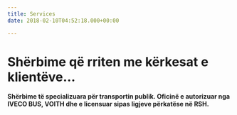 ```yaml
---
title: Services
date: 2018-02-10T04:52:18.000+00:00

---
```

# Shërbime që rriten me kërkesat e klientëve...

**Shërbime të specializuara për transportin publik.  Oficinë e autorizuar nga IVECO BUS, VOITH dhe e licensuar sipas ligjeve përkatëse në RSH.**